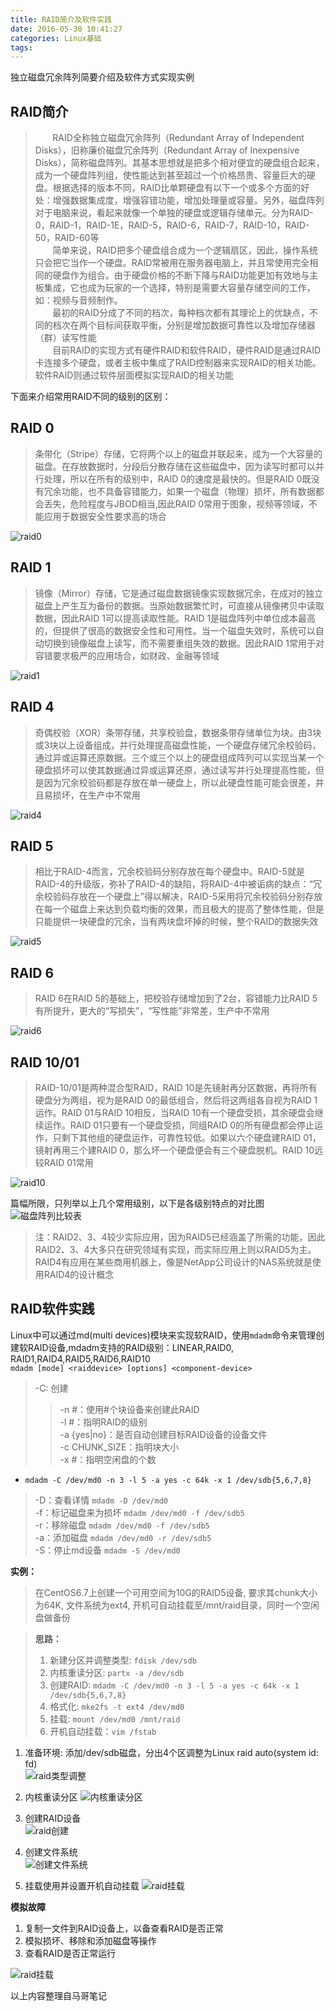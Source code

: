 ```yaml
---
title: RAID简介及软件实践
date: 2016-05-30 10:41:27
categories: Linux基础
tags: 
---
```


独立磁盘冗余阵列简要介绍及软件方式实现实例
<!--more-->

## RAID简介
> &nbsp;&nbsp;&nbsp;&nbsp;&nbsp;&nbsp;&nbsp;RAID全称独立磁盘冗余阵列（Redundant Array of Independent Disks），旧称廉价磁盘冗余阵列（Redundant Array of Inexpensive Disks），简称磁盘阵列。其基本思想就是把多个相对便宜的硬盘组合起来，成为一个硬盘阵列组，使性能达到甚至超过一个价格昂贵、容量巨大的硬盘。根据选择的版本不同，RAID比单颗硬盘有以下一个或多个方面的好处：增强数据集成度，增强容错功能，增加处理量或容量。另外，磁盘阵列对于电脑来说，看起来就像一个单独的硬盘或逻辑存储单元。分为RAID-0，RAID-1，RAID-1E，RAID-5，RAID-6，RAID-7，RAID-10，RAID-50，RAID-60等    
&nbsp;&nbsp;&nbsp;&nbsp;&nbsp;&nbsp;&nbsp;简单来说，RAID把多个硬盘组合成为一个逻辑扇区，因此，操作系统只会把它当作一个硬盘。RAID常被用在服务器电脑上，并且常使用完全相同的硬盘作为组合。由于硬盘价格的不断下降与RAID功能更加有效地与主板集成，它也成为玩家的一个选择，特别是需要大容量存储空间的工作，如：视频与音频制作。  
&nbsp;&nbsp;&nbsp;&nbsp;&nbsp;&nbsp;&nbsp;最初的RAID分成了不同的档次，每种档次都有其理论上的优缺点，不同的档次在两个目标间获取平衡，分别是增加数据可靠性以及增加存储器（群）读写性能   
&nbsp;&nbsp;&nbsp;&nbsp;&nbsp;&nbsp;&nbsp;目前RAID的实现方式有硬件RAID和软件RAID，硬件RAID是通过RAID卡连接多个硬盘，或者主板中集成了RAID控制器来实现RAID的相关功能。软件RAID则通过软件层面模拟实现RAID的相关功能

下面来介绍常用RAID不同的级别的区别：

## RAID 0
> 条带化（Stripe）存储，它将两个以上的磁盘并联起来，成为一个大容量的磁盘。在存放数据时，分段后分散存储在这些磁盘中，因为读写时都可以并行处理，所以在所有的级别中，RAID 0的速度是最快的。但是RAID 0既没有冗余功能，也不具备容错能力，如果一个磁盘（物理）损坏，所有数据都会丢失，危险程度与JBOD相当,因此RAID 0常用于图象，视频等领域，不能应用于数据安全性要求高的场合

![raid0](raid0.png) 


## RAID 1
> 镜像（Mirror）存储，它是通过磁盘数据镜像实现数据冗余，在成对的独立磁盘上产生互为备份的数据。当原始数据繁忙时，可直接从镜像拷贝中读取数据，因此RAID 1可以提高读取性能。RAID 1是磁盘阵列中单位成本最高的，但提供了很高的数据安全性和可用性。当一个磁盘失效时，系统可以自动切换到镜像磁盘上读写，而不需要重组失效的数据。因此RAID 1常用于对容错要求极严的应用场合，如财政、金融等领域

![raid1](raid1.png)

## RAID 4
> 奇偶校验（XOR）条带存储，共享校验盘，数据条带存储单位为块。由3块或3块以上设备组成，并行处理提高磁盘性能，一个硬盘存储冗余校验码，通过异或运算还原数据。三个或三个以上的硬盘组成阵列可以实现当某一个硬盘损坏可以使其数据通过异或运算还原，通过读写并行处理提高性能，但是因为冗余校验码都是存放在单一硬盘上，所以此硬盘性能可能会很差，并且易损坏，在生产中不常用

![raid4](raid4.png)


## RAID 5
> 相比于RAID-4而言，冗余校验码分别存放在每个硬盘中。RAID-5就是RAID-4的升级版，弥补了RAID-4的缺陷，将RAID-4中被诟病的缺点：“冗余校验码存放在一个硬盘上”得以解决，RAID-5采用将冗余校验码分别存放在每一个磁盘上来达到负载均衡的效果，而且极大的提高了整体性能，但是只能提供一块硬盘的冗余，当有两块盘坏掉的时候，整个RAID的数据失效

![raid5](raid5.png)

## RAID 6
> RAID 6在RAID 5的基础上，把校验存储增加到了2台，容错能力比RAID 5有所提升，更大的“写损失”，“写性能”非常差，生产中不常用

![raid6](raid6.png)


## RAID 10/01
> RAID-10/01是两种混合型RAID，RAID 10是先镜射再分区数据，再将所有硬盘分为两组，视为是RAID 0的最低组合，然后将这两组各自视为RAID 1运作。RAID 01与RAID 10相反，当RAID 10有一个硬盘受损，其余硬盘会继续运作。RAID 01只要有一个硬盘受损，同组RAID 0的所有硬盘都会停止运作，只剩下其他组的硬盘运作，可靠性较低。如果以六个硬盘建RAID 01，镜射再用三个建RAID 0，那么坏一个硬盘便会有三个硬盘脱机。RAID 10远较RAID 01常用

![raid10](raid10.png)

篇幅所限，只列举以上几个常用级别，以下是各级别特点的对比图
![磁盘阵列比较表](raid.png '磁盘阵列比较表')

> 注：RAID2、3、4较少实际应用，因为RAID5已经涵盖了所需的功能，因此RAID2、3、4大多只在研究领域有实现，而实际应用上则以RAID5为主。RAID4有应用在某些商用机器上，像是NetApp公司设计的NAS系统就是使用RAID4的设计概念


## RAID软件实践
Linux中可以通过md(multi devices)模块来实现软RAID，使用`mdadm`命令来管理创建软RAID设备,mdadm支持的RAID级别：LINEAR,RAID0, RAID1,RAID4,RAID5,RAID6,RAID10  
`mdadm [mode] <raiddevice> [options] <component-device>`
> -C: 创建
>> -n #：使用#个块设备来创建此RAID  
>> -l #：指明RAID的级别  
>> -a {yes|no}：是否自动创建目标RAID设备的设备文件  
>> -c CHUNK_SIZE：指明块大小  
>> -x #：指明空闲盘的个数    

- `mdadm -C /dev/md0 -n 3 -l 5 -a yes -c 64k -x 1 /dev/sdb{5,6,7,8}`

> -D：查看详情  `mdadm -D /dev/md0`   
> -f：标记磁盘来为损坏  `mdadm /dev/md0 -f /dev/sdb5`  
> -r：移除磁盘  `mdadm /dev/md0 -f /dev/sdb5`  
> -a：添加磁盘  `mdadm /dev/md0 -r /dev/sdb5`   
> -S：停止md设备  `mdadm -S /dev/md0`    

**实例：**  
> 在CentOS6.7上创建一个可用空间为10G的RAID5设备, 要求其chunk大小为64K, 文件系统为ext4, 开机可自动挂载至/mnt/raid目录，同时一个空闲盘做备份  

> **思路：**  
> 1. 新建分区并调整类型: `fdisk /dev/sdb`   
> 2. 内核重读分区: `partx -a /dev/sdb`  
> 3. 创建RAID: `mdadm -C /dev/md0 -n 3 -l 5 -a yes -c 64k -x 1 /dev/sdb{5,6,7,8}`  
> 4. 格式化: `mke2fs -t ext4 /dev/md0`  
> 5. 挂载: `mount /dev/md0 /mnt/raid`    
> 6. 开机自动挂载：`vim /fstab`  

1. 准备环境: 添加/dev/sdb磁盘，分出4个区调整为Linux raid auto(system id: fd)  
![raid类型调整](raid_fdisk.png)

2. 内核重读分区
![内核重读分区](raid_partx.png)

3. 创建RAID设备  
![raid创建](raid_mdadm.png)

4. 创建文件系统  
![创建文件系统](raid_mkfs.png)

5. 挂载使用并设置开机自动挂载
![raid挂载](raid_mount.png)

**模拟故障**
1. 复制一文件到RAID设备上，以备查看RAID是否正常
2. 模拟损坏、移除和添加磁盘等操作
3. 查看RAID是否正常运行

![raid挂载](raid_faulty.png)

以上内容整理自马哥笔记


